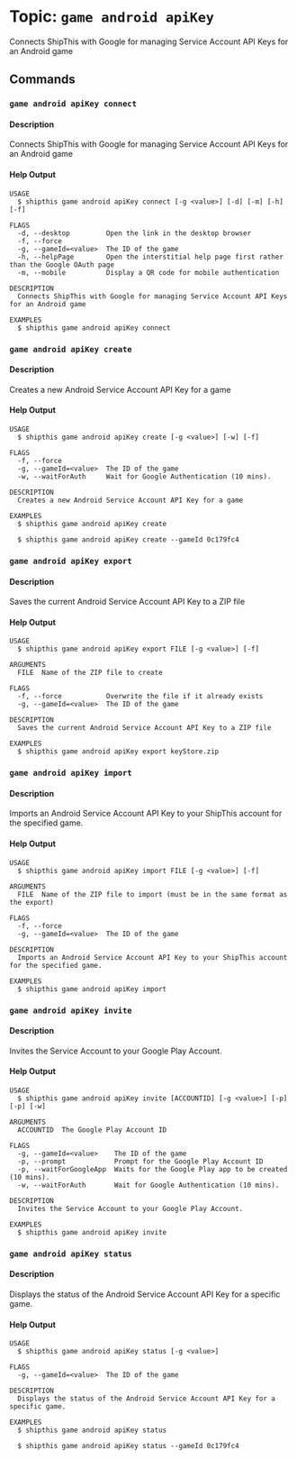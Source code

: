 # Topic: `game android apiKey`

Connects ShipThis with Google for managing Service Account API Keys for an Android game


## Commands


### `game android apiKey connect`

#### Description

Connects ShipThis with Google for managing Service Account API Keys for an Android game

#### Help Output

```
USAGE
  $ shipthis game android apiKey connect [-g <value>] [-d] [-m] [-h] [-f]

FLAGS
  -d, --desktop         Open the link in the desktop browser
  -f, --force
  -g, --gameId=<value>  The ID of the game
  -h, --helpPage        Open the interstitial help page first rather than the Google OAuth page
  -m, --mobile          Display a QR code for mobile authentication

DESCRIPTION
  Connects ShipThis with Google for managing Service Account API Keys for an Android game

EXAMPLES
  $ shipthis game android apiKey connect
```

### `game android apiKey create`

#### Description

Creates a new Android Service Account API Key for a game

#### Help Output

```
USAGE
  $ shipthis game android apiKey create [-g <value>] [-w] [-f]

FLAGS
  -f, --force
  -g, --gameId=<value>  The ID of the game
  -w, --waitForAuth     Wait for Google Authentication (10 mins).

DESCRIPTION
  Creates a new Android Service Account API Key for a game

EXAMPLES
  $ shipthis game android apiKey create

  $ shipthis game android apiKey create --gameId 0c179fc4
```

### `game android apiKey export`

#### Description

Saves the current Android Service Account API Key to a ZIP file

#### Help Output

```
USAGE
  $ shipthis game android apiKey export FILE [-g <value>] [-f]

ARGUMENTS
  FILE  Name of the ZIP file to create

FLAGS
  -f, --force           Overwrite the file if it already exists
  -g, --gameId=<value>  The ID of the game

DESCRIPTION
  Saves the current Android Service Account API Key to a ZIP file

EXAMPLES
  $ shipthis game android apiKey export keyStore.zip
```

### `game android apiKey import`

#### Description

Imports an Android Service Account API Key to your ShipThis account for the specified game.

#### Help Output

```
USAGE
  $ shipthis game android apiKey import FILE [-g <value>] [-f]

ARGUMENTS
  FILE  Name of the ZIP file to import (must be in the same format as the export)

FLAGS
  -f, --force
  -g, --gameId=<value>  The ID of the game

DESCRIPTION
  Imports an Android Service Account API Key to your ShipThis account for the specified game.

EXAMPLES
  $ shipthis game android apiKey import
```

### `game android apiKey invite`

#### Description

Invites the Service Account to your Google Play Account.

#### Help Output

```
USAGE
  $ shipthis game android apiKey invite [ACCOUNTID] [-g <value>] [-p] [-p] [-w]

ARGUMENTS
  ACCOUNTID  The Google Play Account ID

FLAGS
  -g, --gameId=<value>    The ID of the game
  -p, --prompt            Prompt for the Google Play Account ID
  -p, --waitForGoogleApp  Waits for the Google Play app to be created (10 mins).
  -w, --waitForAuth       Wait for Google Authentication (10 mins).

DESCRIPTION
  Invites the Service Account to your Google Play Account.

EXAMPLES
  $ shipthis game android apiKey invite
```

### `game android apiKey status`

#### Description

Displays the status of the Android Service Account API Key for a specific game.

#### Help Output

```
USAGE
  $ shipthis game android apiKey status [-g <value>]

FLAGS
  -g, --gameId=<value>  The ID of the game

DESCRIPTION
  Displays the status of the Android Service Account API Key for a specific game.

EXAMPLES
  $ shipthis game android apiKey status

  $ shipthis game android apiKey status --gameId 0c179fc4
```
